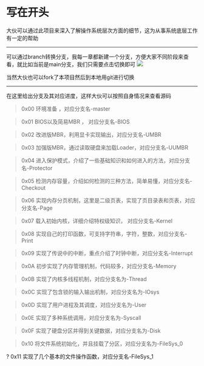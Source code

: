 # 写在开头
   
大伙可以通过此项目来深入了解操作系统层次方面的细节，这为从事系统底层工作有一定的帮助

---
   
可以通过branch转换分支，我每一章都新建一个分支，方便大家不同阶段来查看，就比如当前是main分支，我们只需要点击切换即可
![](http://imgsrc.baidu.com/super/pic/item/3ac79f3df8dcd1003d523ae5378b4710b8122f2c.jpg)

当然大伙也可以fork了本项目然后到本地用git进行切换

---
   
在这里给出分支及其对应进度，这样大伙可以按照自身情况来查看源码
> 0x00 环境准备 ，对应分支名-master
   
> 0x01 BIOS以及简易MBR ， 对应分支名-BIOS

> 0x02 改进版MBR，利用显卡实现输出，对应分支名-UMBR

> 0x03 加强版MBR，通过读取硬盘来加载Loader，对应分支名-UUMBR

> 0x04 进入保护模式，介绍了一些基础知识和如何进入的方法，对应分支名-Protector

> 0x05 检测内存容量，介绍如何检测的三种方法，简单易懂，对应分支名-Checkout

> 0x06 实现内存分页机制，这里是二级页表，实现了页目录表和页表，对应分支名-Page

> 0x07 载入初始内核，详细介绍特权级知识， 对应分支名-Kernel

> 0x08 实现自己的打印函数，可支持字符串，字符，整数，对应分支名-Print

> 0x09 实现了传说中的中断，重点介绍了时钟中断，对应分支名-Interrupt

> 0x0A 初步实现了内存管理机制，代码较多，对应分支名-Memory

> 0x0B 实现了内核多线程机制，对应分支名为-Thread

> 0x0C 实现了包含锁的输入输出机制，对应分支名为-IOsys

> 0x0D 实现了用户进程及其调度，对应分支名为-User

> 0x0E 实现了多种系统调用，对应分支名为-Syscall

> 0x0F 实现了硬盘分区并得到关键数据，对应分支名为-Disk

> 0x10 将文件系统初始化，并且挂载了分区，对应分支名为-FileSys_0

? 0x11 实现了几个基本的文件操作函数，对应分支名-FileSys_1
